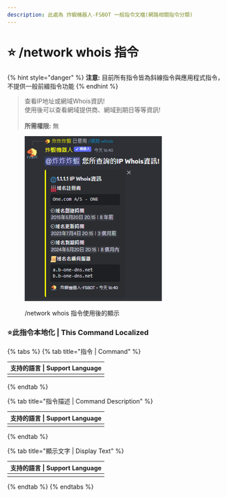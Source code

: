 ```yaml
---
description: 此處為 炸蝦機器人-FSBOT 一般指令文檔(網路相關指令分類)
---
```


# ⭐ /network whois 指令

{% hint style="danger" %}
**注意:** 目前所有指令皆為斜線指令與應用程式指令，不提供一般前綴指令功能
{% endhint %}

> 查看IP地址或網域Whois資訊!\
> 使用後可以查看網域提供商、網域到期日等等資訊!\
> \
> **所需權限:** 無

<figure><img src="../../../.gitbook/assets/whois.png" alt="/network whois 指令使用後的顯示"><figcaption><p>/network whois 指令使用後的顯示</p></figcaption></figure>

### :star:此指令本地化 | This Command Localized

{% tabs %}
{% tab title="指令 | Command" %}
<table><thead><tr><th data-type="select" data-multiple>支持的語言 | Support Language</th></tr></thead><tbody><tr><td></td></tr></tbody></table>
{% endtab %}

{% tab title="指令描述 | Command Description" %}
<table><thead><tr><th data-type="select" data-multiple>支持的語言 | Support Language</th></tr></thead><tbody><tr><td></td></tr></tbody></table>
{% endtab %}

{% tab title="顯示文字 | Display Text" %}
<table><thead><tr><th data-type="select" data-multiple>支持的語言 | Support Language</th></tr></thead><tbody><tr><td></td></tr></tbody></table>
{% endtab %}
{% endtabs %}

